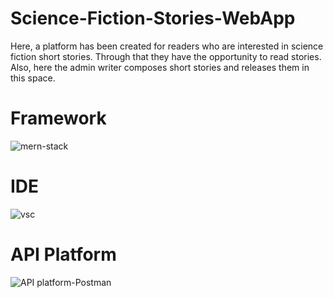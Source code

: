 # Science-Fiction-Stories-WebApp
Here, a platform has been created for readers who are interested in science fiction short stories. Through that they have the opportunity to read stories. Also, here the admin writer composes short stories and releases them in this space.

# Framework
![mern-stack](https://github.com/Hasitha-Chathurangapriya/Science-Fiction-Stories-WebApp/assets/165558899/3c5a65b5-2e04-43df-b356-c85774c27e8e)

# IDE
![vsc](https://github.com/Hasitha-Chathurangapriya/Science-Fiction-Stories-WebApp/assets/165558899/43dfd4c9-7544-4daf-9709-f767ff92667c)

# API Platform
![API platform-Postman](https://github.com/Hasitha-Chathurangapriya/Science-Fiction-Stories-WebApp/assets/165558899/b6e56fcf-2ac8-4b33-b749-f28c8b51458e)

